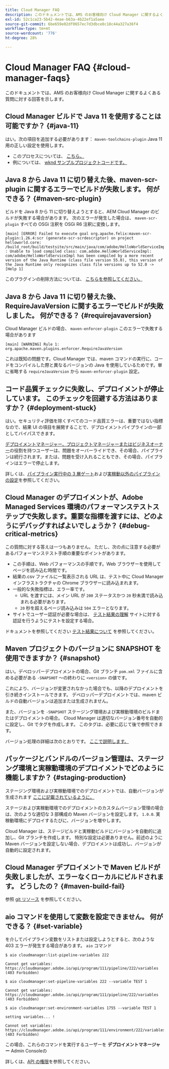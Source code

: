 ```yaml
---
title: Cloud Manager FAQ
description: このドキュメントでは、AMS のお客様向け Cloud Manager に関するよくある質問に対する回答を示します。
exl-id: 52c1ca23-5b42-4eae-b63a-4b22ef1a5aee
source-git-commit: 6be659e02df0657ec7d3dbce8c18c44a327a36f4
workflow-type: tm+mt
source-wordcount: '776'
ht-degree: 28%

---
```



# Cloud Manager FAQ {#cloud-manager-faqs}

このドキュメントでは、AMS のお客様向け Cloud Manager に関するよくある質問に対する回答を示します。

## Cloud Manager ビルドで Java 11 を使用することは可能ですか？ {#java-11}

はい。次の項目を追加する必要があります： `maven-toolchains-plugin` Java 11 用の正しい設定を使用します。

* このプロセスについては、 [こちら。](/help/getting-started/using-the-wizard.md)
* 例については、 [wknd サンプルプロジェクトコードです。](https://github.com/adobe/aem-guides-wknd/commit/6cb5238cb6b932735dcf91b21b0d835ae3a7fe75)

## Java 8 から Java 11 に切り替えた後、maven-scr-plugin に関するエラーでビルドが失敗します。 何ができる？ {#maven-src-plugin}

ビルドを Java 8 から 11 に切り替えようとすると、AEM Cloud Manager のビルドが失敗する場合があります。 次のエラーが発生した場合は、 `maven-scr-plugin` すべての OSGi 注釈を OSGi R6 注釈に変換します。

```text
[main] [ERROR] Failed to execute goal org.apache.felix:maven-scr-plugin:1.26.4:scr (generate-scr-scrdescriptor) on project helloworld.core: /build_root/build/testsite/src/main/java/com/adobe/HelloWorldServiceImpl.java : Unable to load compiled class: com.adobe.HelloWorldServiceImpl: com/adobe/HelloWorldServiceImpl has been compiled by a more recent version of the Java Runtime (class file version 55.0), this version of the Java Runtime only recognizes class file versions up to 52.0 -> [Help 1]
```

このプラグインの削除方法については、 [こちらを参照してください。](https://cqdump.wordpress.com/2019/01/03/from-scr-annotations-to-osgi-annotations/)

## Java 8 から Java 11 に切り替えた後、RequireJavaVersion に関するエラーでビルドが失敗しました。 何ができる？ {#requirejavaversion}

Cloud Manager ビルドの場合、 `maven-enforcer-plugin` このエラーで失敗する場合があります

```text
[main] [WARNING] Rule 1: org.apache.maven.plugins.enforcer.RequireJavaVersion
```

これは既知の問題です。Cloud Manager では、maven コマンドの実行に、コードをコンパイルした際と異なるバージョンの Java を使用しているためです。単に省略する `requireJavaVersion` から `maven-enforcer-plugin` 設定。

## コード品質チェックに失敗し、デプロイメントが停止しています。 このチェックを回避する方法はありますか？ {#deployment-stuck}

はい。セキュリティ評価を除くすべてのコード品質エラーは、重要ではない指標なので、結果 UI の項目を展開することで、デプロイメントパイプラインの一部としてバイパスできます。

[デプロイメントマネージャー、プロジェクトマネージャーまたはビジネスオーナー](/help/requirements/users-and-roles.md#role-definitions)の役割を持つユーザーは、問題をオーバーライドでき、その場合、パイプラインは続行されます。または、問題を受け入れることもでき、その場合、パイプラインはエラーで停止します。

詳しくは、[パイプライン実行中の 3 層ゲート](/help/using/code-quality-testing.md#three-tier-gates-while-running-a-pipeline)および[実稼動以外のパイプラインの設定](/help/using/non-production-pipelines.md#understanding-the-flow)を参照してください。

## Cloud Manager のデプロイメントが、Adobe Managed Services 環境のパフォーマンステストステップで失敗します。重要な指標を渡すには、どのようにデバッグすればよいでしょうか？ {#debug-critical-metrics}

この質問に対する答えは一つもありません。 ただし、次の点に注意する必要があるパフォーマンステスト手順の重要なポイントがあります。

* この手順は、Web パフォーマンスの手順です。Web ブラウザーを使用してページを読み込む時間です。
* 結果の.csv ファイルに一覧表示される URL は、テスト中に Cloud Manager インフラストラクチャの Chrome ブラウザーに読み込まれます。
* 一般的な失敗指標は、エラー率です。
   * URL を渡すには、メイン URL が `200` ステータスかつ `20` 秒未満で読み込まれる必要があります。
   * `20` 秒を超えるページ読み込みは `504` エラーとなります。
* サイトでユーザー認証が必要な場合は、 [テスト結果の理解](/help/using/code-quality-testing.md#authenticated-performance-testing) サイトに対する認証を行うようにテストを設定する場合。

ドキュメントを参照してください [テスト結果について](/help/using/code-quality-testing.md) を参照してください。

## Maven プロジェクトのバージョンに SNAPSHOT を使用できますか？ {#snapshot}

はい。デベロッパーデプロイメントの場合、Git ブランチ `pom.xml` ファイルに含める必要がある `-SNAPSHOT` ～の終わりに `<version>` の値です。

これにより、バージョンが変更されなかった場合でも、以降のデプロイメントを引き続きインストールできます。 デベロッパーデプロイメントでは、maven ビルドの自動バージョンは追加または生成されません。

また、バージョンを `-SNAPSHOT` ステージング環境および実稼動環境のビルドまたはデプロイメントの場合。 Cloud Manager は適切なバージョン番号を自動的に設定し、Git でタグを作成します。 このタグは、必要に応じて後で参照できます。

バージョン処理の詳細は次のとおりです。 [ここで説明します。](https://experienceleague.adobe.com/docs/experience-manager-cloud-service/content/implementing/using-cloud-manager/managing-code/project-version-handling.html)

## パッケージとバンドルのバージョン管理は、ステージング環境と実稼動環境のデプロイメントでどのように機能しますか？ {#staging-production}

ステージング環境および実稼動環境でのデプロイメントでは、自動バージョンが生成されます [ここに記載されているように。](/help/managing-code/maven-project-version.md)

ステージおよび実稼動環境でのデプロイメントのカスタムバージョン管理の場合は、次のような適切な 3 部構成の Maven バージョンを設定します。 `1.0.0`. 実稼動環境にデプロイするたびに、バージョンを増やします。

Cloud Manager は、ステージビルドと実稼動ビルドにバージョンを自動的に追加し、Git ブランチを作成します。 特別な設定は必要ありません。前述のように Maven バージョンを設定しない場合、デプロイメントは成功し、バージョンが自動的に設定されます。

## Cloud Manager デプロイメントで Maven ビルドが失敗しましたが、エラーなくローカルにビルドされます。 どうしたの？ {#maven-build-fail}

参照 [git リソース](https://github.com/cqsupport/cloud-manager/blob/main/cm-build-step-fails.md) を参照してください。

## aio コマンドを使用して変数を設定できません。 何ができる？ {#set-variable}

を介してパイプライン変数をリストまたは設定しようとすると、次のような 403 エラーが発生する場合があります。 `aio` コマンド

```shell
$ aio cloudmanager:list-pipeline-variables 222

Cannot get variables: https://cloudmanager.adobe.io/api/program/111/pipeline/222/variables (403 Forbidden)

$ aio cloudmanager:set-pipeline-variables 222 --variable TEST 1

Cannot get variables: https://cloudmanager.adobe.io/api/program/111/pipeline/222/variables (403 Forbidden)

$ aio cloudmanager:set-environment-variables 1755 --variable TEST 1

setting variables... !

Cannot set variables: https://cloudmanager.adobe.io/api/program/111/environment/222/variables (403 Forbidden)
```

この場合、これらのコマンドを実行するユーザーを **デプロイメントマネージャー** Admin Consoleの

詳しくは、[API の権限](https://developer.adobe.com/experience-cloud/cloud-manager/guides/getting-started/permissions/)を参照してください。
